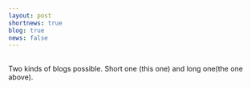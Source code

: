 ```yaml
---
layout: post
shortnews: true
blog: true
news: false
---
```

<br>
Two kinds of blogs possible. Short one (this one) and long one(the one above).